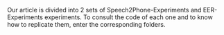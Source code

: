 Our article is divided into 2 sets of Speech2Phone-Experiments and EER-Experiments experiments.
To consult the code of each one and to know how to replicate them, enter the corresponding folders.